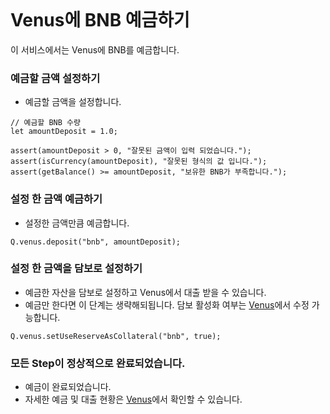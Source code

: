 ```meta-Currency
```

# Venus에 BNB 예금하기

이 서비스에서는 Venus에 BNB를 예금합니다.

### 예금할 금액 설정하기

- 예금할 금액을 설정합니다.

```input BNB
// 예금할 BNB 수량
let amountDeposit = 1.0;
```

```input-Verify
assert(amountDeposit > 0, "잘못된 금액이 입력 되었습니다.");
assert(isCurrency(amountDeposit), "잘못된 형식의 값 입니다.");
assert(getBalance() >= amountDeposit, "보유한 BNB가 부족합니다.");
```

### 설정 한 금액 예금하기

- 설정한 금액만큼 예금합니다.

```taster
Q.venus.deposit("bnb", amountDeposit);
```

### 설정 한 금액을 담보로 설정하기

- 예금한 자산을 담보로 설정하고 Venus에서 대출 받을 수 있습니다.
- 예금만 한다면 이 단계는 생략해되됩니다. 담보 활성화 여부는 [Venus](https://app.venus.io/dashboard)에서 수정 가능합니다.

```taster
Q.venus.setUseReserveAsCollateral("bnb", true);
```

### 모든 Step이 정상적으로 완료되었습니다.

- 예금이 완료되었습니다.
- 자세한 예금 및 대출 현황은 [Venus](https://app.venus.io/dashboard)에서 확인할 수 있습니다.
